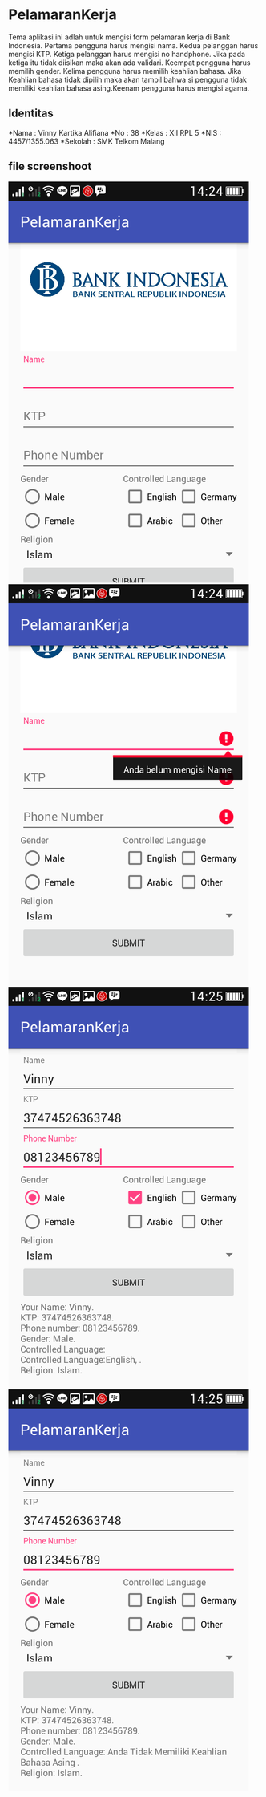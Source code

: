 # PelamaranKerja
Tema aplikasi ini adlah untuk mengisi form pelamaran kerja di Bank Indonesia. Pertama pengguna harus mengisi nama. Kedua pelanggan harus mengisi KTP. Ketiga pelanggan harus mengisi no handphone. Jika pada ketiga itu tidak diisikan maka akan ada validari. Keempat pengguna harus memilih gender. Kelima pengguna harus memilih keahlian bahasa. Jika Keahlian bahasa tidak dipilih maka akan tampil bahwa si pengguna tidak memiliki keahlian bahasa asing.Keenam pengguna harus mengisi agama. 
## Identitas
*Nama : Vinny Kartika Alifiana
*No : 38
*Kelas : XII RPL 5
*NIS : 4457/1355.063
*Sekolah : SMK Telkom Malang

## file screenshoot
![ss1](https://github.com/vinnykartika/PelamaranKerja/blob/master/tugas1%5B1%5D.png)
![ss2](https://github.com/vinnykartika/PelamaranKerja/blob/master/tugas2%5B1%5D.png)
![ss2](https://github.com/vinnykartika/PelamaranKerja/blob/master/tugas3%5B1%5D.png)
![ss2](https://github.com/vinnykartika/PelamaranKerja/blob/master/tugas4%5B1%5D.png)
